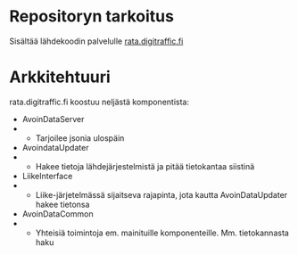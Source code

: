 # Repositoryn tarkoitus
Sisältää lähdekoodin palvelulle [rata.digitraffic.fi](https://rata.digitraffic.fi/)

# Arkkitehtuuri

rata.digitraffic.fi koostuu neljästä komponentista:

* AvoinDataServer
* * Tarjoilee jsonia ulospäin
* AvoindataUpdater
* * Hakee tietoja lähdejärjestelmistä ja pitää tietokantaa siistinä
* LiikeInterface
* * Liike-järjetelmässä sijaitseva rajapinta, jota kautta AvoinDataUpdater hakee tietonsa
* AvoinDataCommon
* * Yhteisiä toimintoja em. mainituille komponenteille. Mm. tietokannasta haku